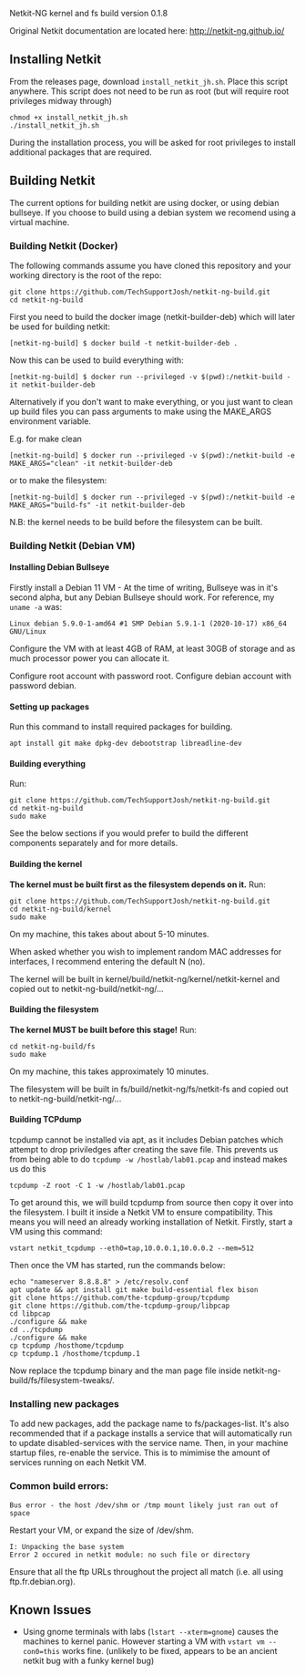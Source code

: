 Netkit-NG kernel and fs build version 0.1.8

Original Netkit documentation are located here: http://netkit-ng.github.io/

## Installing Netkit
From the releases page, download `install_netkit_jh.sh`. Place this script anywhere. This script does not need to be run as root (but will require root privileges midway through)
```
chmod +x install_netkit_jh.sh
./install_netkit_jh.sh
```
During the installation process, you will be asked for root privileges to install additional packages that are required.

## Building Netkit

The current options for building netkit are using docker, or using debian bullseye. If you choose to build using a debian system we recomend using a virtual machine.

### Building Netkit (Docker)

The following commands assume you have cloned this repository and your working directory is the root of the repo:

```
git clone https://github.com/TechSupportJosh/netkit-ng-build.git
cd netkit-ng-build
```

First you need to build the docker image (netkit-builder-deb) which will later be used for building netkit:

```
[netkit-ng-build] $ docker build -t netkit-builder-deb .
```

Now this can be used to build everything with:
```
[netkit-ng-build] $ docker run --privileged -v $(pwd):/netkit-build -it netkit-builder-deb
```

Alternatively if you don't want to make everything, or you just want to clean up build files you can pass arguments to make using the MAKE_ARGS environment variable.

E.g. for make clean
```
[netkit-ng-build] $ docker run --privileged -v $(pwd):/netkit-build -e MAKE_ARGS="clean" -it netkit-builder-deb
```

or to make the filesystem:
```
[netkit-ng-build] $ docker run --privileged -v $(pwd):/netkit-build -e MAKE_ARGS="build-fs" -it netkit-builder-deb
```
N.B: the kernel needs to be build before the filesystem can be built.




### Building Netkit (Debian VM)

#### Installing Debian Bullseye
Firstly install a Debian 11 VM - At the time of writing, Bullseye was in it's second alpha, but any Debian Bullseye should work.
For reference, my `uname -a` was:
```
Linux debian 5.9.0-1-amd64 #1 SMP Debian 5.9.1-1 (2020-10-17) x86_64 GNU/Linux
```

Configure the VM with at least 4GB of RAM, at least 30GB of storage and as much processor power you can allocate it. 

Configure root account with password root.
Configure debian account with password debian.

#### Setting up packages
Run this command to install required packages for building.
```
apt install git make dpkg-dev debootstrap libreadline-dev
```

#### Building everything

Run:
```
git clone https://github.com/TechSupportJosh/netkit-ng-build.git
cd netkit-ng-build
sudo make
```

See the below sections if you would prefer to build the different components separately and for more details.


#### Building the kernel
**The kernel must be built first as the filesystem depends on it.**
Run:
```
git clone https://github.com/TechSupportJosh/netkit-ng-build.git
cd netkit-ng-build/kernel
sudo make
```
On my machine, this takes about about 5-10 minutes.

When asked whether you wish to implement random MAC addresses for interfaces, I recommend entering the default N (no).

The kernel will be built in kernel/build/netkit-ng/kernel/netkit-kernel and copied out to netkit-ng-build/netkit-ng/...

#### Building the filesystem
**The kernel MUST be built before this stage!**
Run:
```
cd netkit-ng-build/fs
sudo make
```
On my machine, this takes approximately 10 minutes.

The filesystem will be built in fs/build/netkit-ng/fs/netkit-fs and copied out to netkit-ng-build/netkit-ng/...

#### Building TCPdump
tcpdump cannot be installed via apt, as it includes Debian patches which attempt to drop priviledges after creating the save file. This prevents us from being able to do
```tcpdump -w /hostlab/lab01.pcap```
and instead makes us do this
```
tcpdump -Z root -C 1 -w /hostlab/lab01.pcap
```

To get around this, we will build tcpdump from source then copy it over into the filesystem. I built it inside a Netkit VM to ensure compatibility. This means you will need an already working installation of Netkit. Firstly, start a VM using this command:
```
vstart netkit_tcpdump --eth0=tap,10.0.0.1,10.0.0.2 --mem=512
```
Then once the VM has started, run the commands below:
```
echo "nameserver 8.8.8.8" > /etc/resolv.conf
apt update && apt install git make build-essential flex bison
git clone https://github.com/the-tcpdump-group/tcpdump
git clone https://github.com/the-tcpdump-group/libpcap
cd libpcap
./configure && make
cd ../tcpdump
./configure && make
cp tcpdump /hosthome/tcpdump
cp tcpdump.1 /hosthome/tcpdump.1
```

Now replace the tcpdump binary and the man page file inside netkit-ng-build/fs/filesystem-tweaks/.

### Installing new packages
To add new packages, add the package name to fs/packages-list. It's also recommended that if a package installs a service that will automatically run to update disabled-services with the service name. Then, in your machine startup files, re-enable the service. This is to mimimise the amount of services running on each Netkit VM.

### Common build errors:
```
Bus error - the host /dev/shm or /tmp mount likely just ran out of space
```
Restart your VM, or expand the size of /dev/shm.


```
I: Unpacking the base system
Error 2 occured in netkit module: no such file or directory
```
Ensure that all the ftp URLs throughout the project all match (i.e. all using ftp.fr.debian.org).

## Known Issues
- Using gnome terminals with labs (`lstart --xterm=gnome`) causes the machines to kernel panic. However starting a VM with `vstart vm --con0=this` works fine. (unlikely to be fixed, appears to be an ancient netkit bug with a funky kernel bug)
